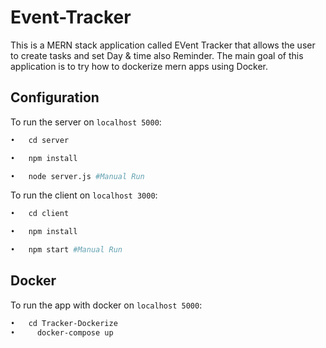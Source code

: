 # Event-Tracker
 This is a MERN stack application called EVent Tracker that allows the user to create tasks and set Day & time also Reminder. The main goal of this application is to try how to dockerize mern apps using Docker.
 
## Configuration

To run the server on ```localhost 5000```:
 ```sh
•	cd server

•	npm install

•	node server.js #Manual Run
```

 To run the client on ```localhost 3000```:
```sh
•	cd client

•	npm install

•	npm start #Manual Run
```
## Docker
To run the app with docker on ```localhost 5000```:
```sh
•	cd Tracker-Dockerize
•	  docker-compose up
```
